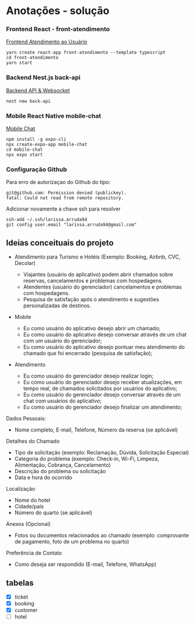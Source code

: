 # Anotações - solução

### Frontend React - front-atendimento

[Frontend Atendimento ao Usuário](./front-atendimento/README.md)

```shell
yarn create react-app front-atendimento --template typescript
cd front-atendimento
yarn start
```

### Backend Nest.js back-api

[Backend API & Websocket](./back-api/README.md)

```shell
nest new back-api
```

### Mobile React Native mobile-chat

[Mobile Chat](./mobile-chat/README.md)

```shell
npm install -g expo-cli
npx create-expo-app mobile-chat
cd mobile-chat
npx expo start
```

### Configuração Github

Para erro de autorizaçao do Github do tipo:

```shell
git@github.com: Permission denied (publickey).
fatal: Could not read from remote repository.
```

Adicionar novamente a chave ssh para resolver

```shell
ssh-add ~/.ssh/larissa.arruda94
git config user.email "larissa.arruda94@gmail.com"

```

## Ideias conceituais do projeto

- Atendimento para Turismo e Hotéis (Exemplo: Booking, Airbnb, CVC, Decolar)

  - Viajantes (usuário do aplicativo) podem abrir chamados sobre reservas, cancelamentos e problemas com hospedagens.
  - Atendentes (usuário do gerenciador) cancelamentos e problemas com hospedagens.
  - Pesquisa de satisfação após o atendimento e sugestões personalizadas de destinos.

- Mobile
  - Eu como usuário do aplicativo desejo abrir um chamado;
  - Eu como usuário do aplicativo desejo conversar através de um chat com um usuário do gerenciador;
  - Eu como usuário do aplicativo desejo pontuar meu atendimento do chamado que foi encerrado (pesquisa de satisfação);
- Atendimento
  - Eu como usuário do gerenciador desejo realizar login;
  - Eu como usuário do gerenciador desejo receber atualizações, em tempo real, de chamados solicitados por usuários do aplicativo;
  - Eu como usuário do gerenciador desejo conversar através de um chat com usuários do aplicativo;
  - Eu como usuário do gerenciador desejo finalizar um atendimento;

Dados Pessoais:

- Nome completo, E-mail, Telefone, Número da reserva (se aplicável)

Detalhes do Chamado

- Tipo de solicitação (exemplo: Reclamação, Dúvida, Solicitação Especial)
- Categoria do problema (exemplo: Check-in, Wi-Fi, Limpeza, Alimentação, Cobrança, Cancelamento)
- Descrição do problema ou solicitação
- Data e hora do ocorrido

Localização

- Nome do hotel
- Cidade/país
- Número do quarto (se aplicável)

Anexos (Opcional)

- Fotos ou documentos relacionados ao chamado (exemplo: comprovante de pagamento, foto de um problema no quarto)

Preferência de Contato

- Como deseja ser respondido (E-mail, Telefone, WhatsApp)

## tabelas

- [x] ticket
- [x] booking
- [x] customer
- [ ] hotel
